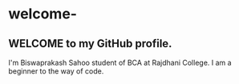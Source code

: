 # welcome-
WELCOME to my GitHub profile.
-----------------------------

I'm Biswaprakash Sahoo student of BCA at Rajdhani College. I am a beginner to the way of code.
